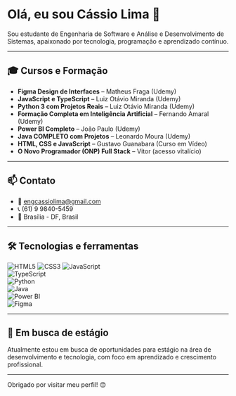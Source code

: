# Olá, eu sou Cássio Lima 👋

Sou estudante de Engenharia de Software e Análise e Desenvolvimento de Sistemas, apaixonado por tecnologia, programação e aprendizado contínuo.

---

## 🎓 Cursos e Formação

- **Figma Design de Interfaces** – Matheus Fraga (Udemy)  
- **JavaScript e TypeScript** – Luiz Otávio Miranda (Udemy)  
- **Python 3 com Projetos Reais** – Luiz Otávio Miranda (Udemy)  
- **Formação Completa em Inteligência Artificial** – Fernando Amaral (Udemy)  
- **Power BI Completo** – João Paulo (Udemy)  
- **Java COMPLETO com Projetos** – Leonardo Moura (Udemy)  
- **HTML, CSS e JavaScript** – Gustavo Guanabara (Curso em Vídeo)  
- **O Novo Programador (ONP) Full Stack** – Vitor (acesso vitalício)

---

## 📫 Contato

- 📧 engcassiolima@gmail.com  
- 📞 (61) 9 9840-5459  
- 📍 Brasília - DF, Brasil  

---

## 🛠️ Tecnologias e ferramentas

![HTML5](https://img.shields.io/badge/HTML5-%23E34F26.svg?style=for-the-badge&logo=html5&logoColor=white) 
![CSS3](https://img.shields.io/badge/CSS3-%231572B6.svg?style=for-the-badge&logo=css3&logoColor=white) 
![JavaScript](https://img.shields.io/badge/JavaScript-%23F7DF1E.svg?style=for-the-badge&logo=javascript&logoColor=black)  
![TypeScript](https://img.shields.io/badge/TypeScript-%23007ACC.svg?style=for-the-badge&logo=typescript&logoColor=white)  
![Python](https://img.shields.io/badge/Python-%233776AB.svg?style=for-the-badge&logo=python&logoColor=white)  
![Java](https://img.shields.io/badge/Java-%23ED8B00.svg?style=for-the-badge&logo=java&logoColor=white)  
![Power BI](https://img.shields.io/badge/Power_BI-%23F2C811.svg?style=for-the-badge&logo=power-bi&logoColor=black)  
![Figma](https://img.shields.io/badge/Figma-%23F24E1E.svg?style=for-the-badge&logo=figma&logoColor=white)  

---

## 🚀 Em busca de estágio

Atualmente estou em busca de oportunidades para estágio na área de desenvolvimento e tecnologia, com foco em aprendizado e crescimento profissional.

---

Obrigado por visitar meu perfil! 😊


<!--
**Cassiowelison/Cassiowelison** is a ✨ _special_ ✨ repository because its `README.md` (this file) appears on your GitHub profile.

Here are some ideas to get you started:

- 🔭 I’m currently working on ...
- 🌱 I’m currently learning ...
- 👯 I’m looking to collaborate on ...
- 🤔 I’m looking for help with ...
- 💬 Ask me about ...
- 📫 How to reach me: ...
- 😄 Pronouns: ...
- ⚡ Fun fact: ...
-->
